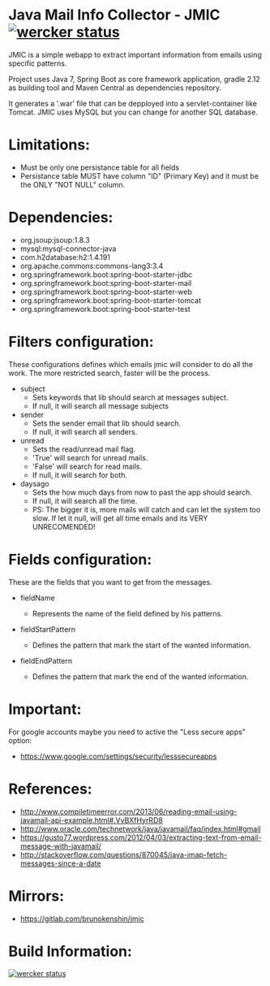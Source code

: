 # Java Mail Info Collector - JMIC [![wercker status](https://app.wercker.com/status/2fd82aede5750d80a0e51d1df3e85835/s "wercker status")](https://app.wercker.com/project/bykey/2fd82aede5750d80a0e51d1df3e85835)
JMIC is a simple webapp to extract important information from emails using specific patterns.

Project uses Java 7, Spring Boot as core framework application, gradle 2.12 as building tool and Maven Central as dependencies repository.

It generates a '.war' file that can be depployed into a servlet-container like Tomcat. JMIC uses MySQL but you can change for another SQL database.

# Limitations:
- Must be only one persistance table for all fields
- Persistance table MUST have column "ID" (Primary Key) and it must be the ONLY "NOT NULL" column.

# Dependencies:
- org.jsoup:jsoup:1.8.3
- mysql:mysql-connector-java
- com.h2database:h2:1.4.191
- org.apache.commons:commons-lang3:3.4
- org.springframework.boot:spring-boot-starter-jdbc
- org.springframework.boot:spring-boot-starter-mail
- org.springframework.boot:spring-boot-starter-web
- org.springframework.boot:spring-boot-starter-tomcat
- org.springframework.boot:spring-boot-starter-test

# Filters configuration:
These configurations defines which emails jmic will consider to do all the work. The more restricted search, faster will be the process.  

- subject
    + Sets keywords that lib should search at messages subject.
    + If null, it will search all message subjects
- sender
    + Sets the sender email that lib should search.
    + If null, it will search all senders.
- unread
    + Sets the read/unread mail flag.
    + 'True' will search for unread mails.
    + 'False' will search for read mails.
    + If null, it will search for both.
- daysago
    + Sets the how much days from now to past the app should search.
    + If null, it will search all the time.
    + PS: The bigger it is, more mails will catch and can let the system too slow. If let it null, will get all time emails and its VERY UNRECOMENDED!

# Fields configuration:
These are the fields that you want to get from the messages.

- fieldName
    + Represents the name of the field defined by his patterns.

- fieldStartPattern
    + Defines the pattern that mark the start of the wanted information.

- fieldEndPattern
    + Defines the pattern that mark the end of the wanted information.

# Important:
For google accounts maybe you need to active the "Less secure apps" option:
- https://www.google.com/settings/security/lesssecureapps

# References:
- http://www.compiletimeerror.com/2013/06/reading-email-using-javamail-api-example.html#.VvBXfHyrRD8
- http://www.oracle.com/technetwork/java/javamail/faq/index.html#gmail
- https://gusto77.wordpress.com/2012/04/03/extracting-text-from-email-message-with-javamail/
- http://stackoverflow.com/questions/870045/java-imap-fetch-messages-since-a-date

# Mirrors:
- https://gitlab.com/brunokenshin/jmic

# Build Information:
[![wercker status](https://app.wercker.com/status/2fd82aede5750d80a0e51d1df3e85835/m "wercker status")](https://app.wercker.com/project/bykey/2fd82aede5750d80a0e51d1df3e85835)